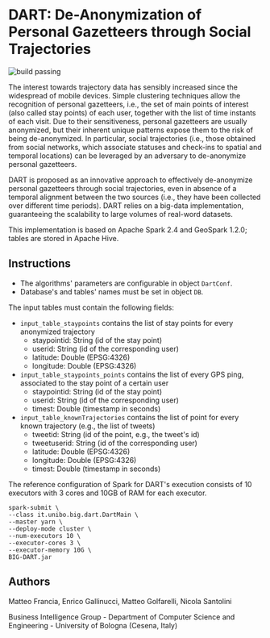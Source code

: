 # DART: De-Anonymization of Personal Gazetteers through Social Trajectories

![build passing](https://travis-ci.org/big-unibo/dart.svg?branch=master)

The interest towards trajectory data has sensibly increased 
since the widespread of mobile devices. Simple clustering 
techniques allow the recognition of personal gazetteers, 
i.e., the set of main points of interest (also called stay points) 
of each user, together with the list of time instants of each visit. 
Due to their sensitiveness, personal gazetteers are usually 
anonymized, but their inherent unique patterns expose them 
to the risk of being de-anonymized. In particular, social 
trajectories (i.e., those obtained from social networks, 
which associate statuses and check-ins to spatial and 
temporal locations) can be leveraged by an adversary to 
de-anonymize personal gazetteers. 

DART is proposed as an innovative approach to effectively 
de-anonymize personal gazetteers through social trajectories, 
even in absence of a temporal alignment between the two sources 
(i.e., they have been collected over different time periods). 
DART relies on a big-data implementation, guaranteeing the 
scalability to large volumes of real-word datasets.

This implementation is based on Apache Spark 2.4 and GeoSpark 1.2.0;
tables are stored in Apache Hive.

## Instructions

- The algorithms' parameters are configurable in object ```DartConf```.
- Database's and tables' names must be set in object ```DB```.

The input tables must contain the following fields:

- ```input_table_staypoints``` contains the list of stay points 
for every anonymized trajectory
  - staypointid: String (id of the stay point) 
  - userid: String (id of the corresponding user)
  - latitude: Double (EPSG:4326)
  - longitude: Double (EPSG:4326)
- ```input_table_staypoints_points``` contains the list of every GPS ping,
associated to the stay point of a certain user
  - staypointid: String (id of the stay point) 
  - userid: String (id of the corresponding user)
  - timest: Double (timestamp in seconds)
- ```input_table_knownTrajectories``` contains the list of point
for every known trajectory (e.g., the list of tweets)
  - tweetid: String (id of the point, e.g., the tweet's id) 
  - tweetuserid: String (id of the corresponding user)
  - latitude: Double (EPSG:4326)
  - longitude: Double (EPSG:4326)
  - timest: Double (timestamp in seconds)

The reference configuration of Spark for DART's execution consists of 
10 executors with 3 cores and 10GB of RAM for each executor.

```
spark-submit \
--class it.unibo.big.dart.DartMain \
--master yarn \
--deploy-mode cluster \
--num-executors 10 \
--executor-cores 3 \
--executor-memory 10G \
BIG-DART.jar
```

## Authors

Matteo Francia, Enrico Gallinucci, Matteo Golfarelli, Nicola Santolini

Business Intelligence Group - Department of Computer Science and Engineering - University of Bologna (Cesena, Italy)
